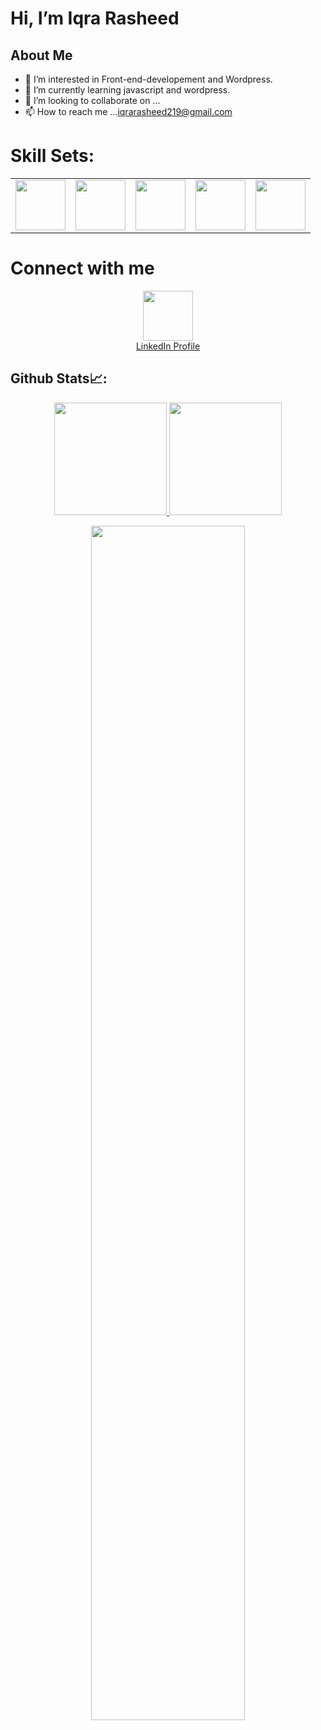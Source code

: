  # Hi, I’m Iqra Rasheed
## About Me
- 👀 I’m interested in Front-end-developement and Wordpress.
- 🌱 I’m currently learning javascript and wordpress.
- 💞️ I’m looking to collaborate on ...
- 📫 How to reach me ...<a href="iqrarasheed219@gmail.com">iqrarasheed219@gmail.com</a>

# Skill Sets:

<table>
  <tr>
    <td>
      <img src="https://www.vectorlogo.zone/logos/w3_html5/w3_html5-ar21.svg" width="80px" height="80px" />
    </td>
    <td>
      <img src ="https://www.vectorlogo.zone/logos/w3_css/w3_css-ar21.svg" width ="80px" height="80px" />
    </td>
   <td>
      <img src ="https://www.vectorlogo.zone/logos/getbootstrap/getbootstrap-ar21.svg" width ="80px" height="80px" />
    </td>
   <td>
    <img src="https://www.vectorlogo.zone/logos/javascript/javascript-ar21.svg" width ="80px" height="80px" />
   </td>
   <td>
    <img src="https://www.vectorlogo.zone/logos/canva/canva-ar21.svg" width ="80px" height="80px" />
   </td>
  </tr>
</table>

# Connect with me

<div align="center">
  <a href="https://www.linkedin.com/in/iqra-rasheed-84723a255/" target="blank"><img src="https://encrypted-tbn0.gstatic.com/images?q=tbn:ANd9GcS2Wb7G67EcR44qT3KQLlLzI1Fna_L2lPXfTI1sx8_z2w&s" width="80px" height="80px" align="center"/><br>LinkedIn Profile</a>
</div>

## Github Stats📈:
<p align="center">
    <a href="https://github.com/Iqra327">
<img height="180em" src="https://github-readme-stats-git-masterrstaa-rickstaa.vercel.app/api?username=Iqra327&show_icons=true&theme=algolia&include_all_commits=true&count_private=true&hide_border=true"/>
        <img height="180em" src="https://github-readme-stats-eight-theta.vercel.app/api/top-langs/?username=Iqra327&langs_count=12&layout=compact&langs_count=8&theme=algolia&include_all_commits=true&count_private=true&hide_border=true" />
    </a>
</p>

 <p align="center">
   <a href="https://github.com/arhamansari11"> 
     <img width="70%" src="https://github-readme-streak-stats.herokuapp.com/?user=Iqra327&theme=algolia&hide_border=true" /> 
   </a>  
 </p 

<!---
- 😄 Pronouns: ...
- ⚡ Fun fact: ...


Iqra327/Iqra327 is a ✨ special ✨ repository because its `README.md` (this file) appears on your GitHub profile.
You can click the Preview link to take a look at your changes.
--->
